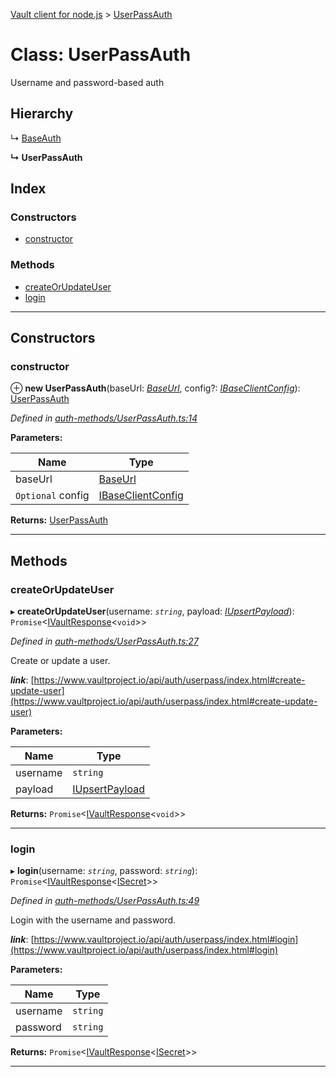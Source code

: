 [Vault client for node.js](../README.md) > [UserPassAuth](../classes/userpassauth.md)

# Class: UserPassAuth

Username and password-based auth

## Hierarchy

↳  [BaseAuth](baseauth.md)

**↳ UserPassAuth**

## Index

### Constructors

* [constructor](userpassauth.md#constructor)

### Methods

* [createOrUpdateUser](userpassauth.md#createorupdateuser)
* [login](userpassauth.md#login)

---

## Constructors

<a id="constructor"></a>

###  constructor

⊕ **new UserPassAuth**(baseUrl: *[BaseUrl](../#baseurl)*, config?: *[IBaseClientConfig](../interfaces/ibaseclientconfig.md)*): [UserPassAuth](userpassauth.md)

*Defined in [auth-methods/UserPassAuth.ts:14](https://github.com/theogravity/vault-client/blob/91e39ec/src/auth-methods/UserPassAuth.ts#L14)*

**Parameters:**

| Name | Type |
| ------ | ------ |
| baseUrl | [BaseUrl](../#baseurl) |
| `Optional` config | [IBaseClientConfig](../interfaces/ibaseclientconfig.md) |

**Returns:** [UserPassAuth](userpassauth.md)

___

## Methods

<a id="createorupdateuser"></a>

###  createOrUpdateUser

▸ **createOrUpdateUser**(username: *`string`*, payload: *[IUpsertPayload](../interfaces/iuserpassauth.iupsertpayload.md)*): `Promise`<[IVaultResponse](../interfaces/ivaultresponse.md)<`void`>>

*Defined in [auth-methods/UserPassAuth.ts:27](https://github.com/theogravity/vault-client/blob/91e39ec/src/auth-methods/UserPassAuth.ts#L27)*

Create or update a user.

*__link__*: [https://www.vaultproject.io/api/auth/userpass/index.html#create-update-user](https://www.vaultproject.io/api/auth/userpass/index.html#create-update-user)

**Parameters:**

| Name | Type |
| ------ | ------ |
| username | `string` |
| payload | [IUpsertPayload](../interfaces/iuserpassauth.iupsertpayload.md) |

**Returns:** `Promise`<[IVaultResponse](../interfaces/ivaultresponse.md)<`void`>>

___
<a id="login"></a>

###  login

▸ **login**(username: *`string`*, password: *`string`*): `Promise`<[IVaultResponse](../interfaces/ivaultresponse.md)<[ISecret](../interfaces/isecret.md)>>

*Defined in [auth-methods/UserPassAuth.ts:49](https://github.com/theogravity/vault-client/blob/91e39ec/src/auth-methods/UserPassAuth.ts#L49)*

Login with the username and password.

*__link__*: [https://www.vaultproject.io/api/auth/userpass/index.html#login](https://www.vaultproject.io/api/auth/userpass/index.html#login)

**Parameters:**

| Name | Type |
| ------ | ------ |
| username | `string` |
| password | `string` |

**Returns:** `Promise`<[IVaultResponse](../interfaces/ivaultresponse.md)<[ISecret](../interfaces/isecret.md)>>

___

